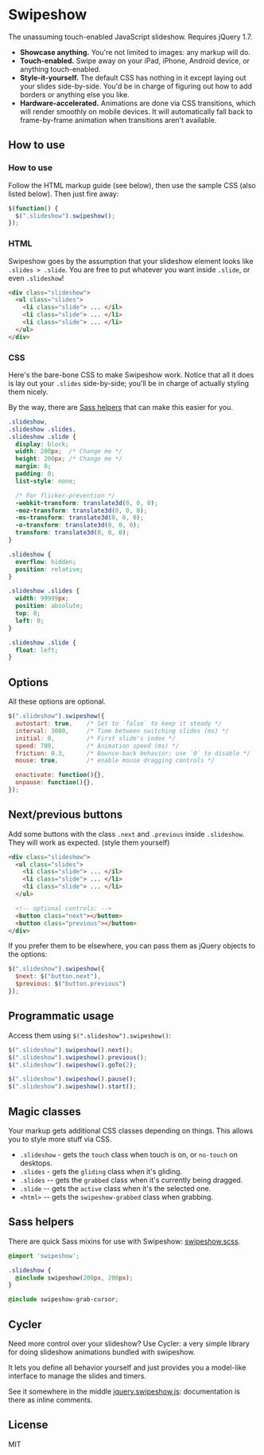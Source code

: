 Swipeshow
=========

The unassuming touch-enabled JavaScript slideshow. Requires jQuery 1.7.

 * __Showcase anything.__ You're not limited to images: any markup will do.
 * __Touch-enabled.__ Swipe away on your iPad, iPhone, Android device, or 
 anything touch-enabled.
 * __Style-it-yourself.__ The default CSS has nothing in it except laying out 
 your slides side-by-side. You'd be in charge of figuring out how to add borders 
 or anything else you like.
 * __Hardware-accelerated.__ Animations are done via CSS transitions, which will
 render smoothly on mobile devices. It will automatically fall back to
 frame-by-frame animation when transitions aren't available.

How to use
----------

### How to use

Follow the HTML markup guide (see below), then use the sample CSS (also listed
below). Then just fire away:

``` js
$(function() {
  $(".slideshow").swipeshow();
});
```

### HTML

Swipeshow goes by the assumption  that your slideshow element looks like `.slides > .slide`. You
are free to put whatever you want inside `.slide`, or even `.slideshow`!

``` html
<div class="slideshow">
  <ul class="slides">
    <li class="slide"> ... </il>
    <li class="slide"> ... </li>
    <li class="slide"> ... </li>
  </ul>
</div>
```

### CSS

Here's the bare-bone CSS to make Swipeshow work. Notice that all it does is lay
out your `.slides` side-by-side; you'll be in charge of actually styling them
nicely.

By the way, there are [Sass helpers](#sass-helpers) that can make this easier
for you.

``` css
.slideshow,
.slideshow .slides,
.slideshow .slide {
  display: block;
  width: 200px;  /* Change me */
  height: 200px; /* Change me */
  margin: 0;
  padding: 0;
  list-style: none;

  /* For flicker-prevention */
  -webkit-transform: translate3d(0, 0, 0);
  -moz-transform: translate3d(0, 0, 0);
  -ms-transform: translate3d(0, 0, 0);
  -o-transform: translate3d(0, 0, 0);
  transform: translate3d(0, 0, 0);
}

.slideshow {
  overflow: hidden;
  position: relative;
}

.slideshow .slides {
  width: 99999px;
  position: absolute;
  top: 0;
  left: 0;
}

.slideshow .slide {
  float: left;
}
```

Options
-------

All these options are optional.

``` js
$(".slideshow").swipeshow({
  autostart: true,    /* Set to `false` to keep it steady */
  interval: 3000,     /* Time between switching slides (ms) */
  initial: 0,         /* First slide's index */
  speed: 700,         /* Animation speed (ms) */
  friction: 0.3,      /* Bounce-back behavior; use `0` to disable */
  mouse: true,        /* enable mouse dragging controls */

  onactivate: function(){},
  onpause: function(){},
});
```

Next/previous buttons
---------------------

Add some buttons with the class `.next` and `.previous` inside `.slideshow`.
They will work as expected.
(style them yourself)

``` html
<div class="slideshow">
  <ul class="slides">
    <li class="slide"> ... </il>
    <li class="slide"> ... </li>
    <li class="slide"> ... </li>
  </ul>

  <!-- optional controls: -->
  <button class="next"></button>
  <button class="previous"></button>
</div>
```

If you prefer them to be elsewhere, you can pass them as jQuery objects to 
the options:

``` js
$(".slideshow").swipeshow({
  $next: $("button.next"),
  $previous: $("button.previous")
});
```

Programmatic usage
------------------

Access them using `$(".slideshow").swipeshow()`:

``` js
$(".slideshow").swipeshow().next();
$(".slideshow").swipeshow().previous();
$(".slideshow").swipeshow().goTo(2);

$(".slideshow").swipeshow().pause();
$(".slideshow").swipeshow().start();
```

Magic classes
-------------

Your markup gets additional CSS classes depending on things. This allows you to 
style more stuff via CSS.

 - `.slideshow` - gets the `touch` class when touch is on, or `no-touch` on 
 desktops.
 - `.slides` - gets the `gliding` class when it's gliding.
 - `.slides` -- gets the `grabbed` class when it's currently being dragged.
 - `.slide`  -- gets the `active` class when it's the selected one.
 - `<html>` -- gets the `swipeshow-grabbed` class when grabbing.

Sass helpers
------------

There are quick Sass mixins for use with Swipeshow: [swipeshow.scss].

``` css
@import 'swipeshow';

.slideshow {
  @include swipeshow(200px, 200px);
}

@include swipeshow-grab-cursor;
```

[swipeshow.scss]: https://github.com/rstacruz/swipeshow/blob/master/_swipeshow.scss

Cycler
------

Need more control over your slideshow? Use Cycler: a very simple library for
doing slideshow animations bundled with swipeshow.

It lets you define all behavior yourself and just provides you a model-like
interface to manage the slides and timers.

See it somewhere in the middle [jquery.swipeshow.js]: documentation is there as
inline comments.

[jquery.swipeshow.js]: https://github.com/rstacruz/swipeshow/blob/master/jquery.swipeshow.js

License
-------

MIT
